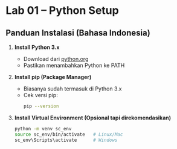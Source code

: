 # Lab 01 – Python Setup

## Panduan Instalasi (Bahasa Indonesia)

1. **Install Python 3.x**
   - Download dari [python.org](https://www.python.org/downloads/)
   - Pastikan menambahkan Python ke PATH

2. **Install pip (Package Manager)**
   - Biasanya sudah termasuk di Python 3.x
   - Cek versi pip:
     ```bash
     pip --version
     ```

3. **Install Virtual Environment (Opsional tapi direkomendasikan)**
   ```bash
   python -m venv sc_env
   source sc_env/bin/activate   # Linux/Mac
   sc_env\Scripts\activate      # Windows

